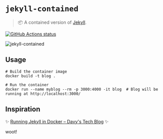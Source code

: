 # `jekyll-contained`

> :package: A contained version of [Jekyll](https://jekyllrb.com/).

<a href="https://github.com/swinton/jekyll-contained"><img alt="GitHub Actions status" src="https://github.com/swinton/jekyll-contained/workflows/Build/badge.svg"></a>

![jekyll-contained](https://user-images.githubusercontent.com/27806/67113157-6c8fc900-f19e-11e9-92ab-4106ef5ad22d.png)

## Usage

```shell
# Build the container image
docker build -t blog .

# Run the container
docker run --name myblog --rm -p 3000:4000 -it blog  # Blog will be running at http://localhost:3000/
```

## Inspiration

:sparkles: [Running Jekyll in Docker – Davy's Tech Blog](https://ddewaele.github.io/running-jekyll-in-docker/) :sparkles:

woot!
